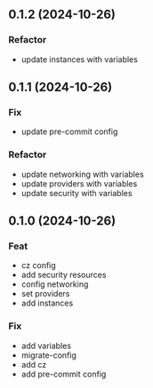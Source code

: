 ## 0.1.2 (2024-10-26)

### Refactor

- update instances with variables

## 0.1.1 (2024-10-26)

### Fix

- update pre-commit config

### Refactor

- update networking with variables
- update providers with variables
- update security with variables

## 0.1.0 (2024-10-26)

### Feat

- cz config
- add security resources
- config networking
- set providers
- add instances

### Fix

- add variables
- migrate-config
- add cz
- add pre-commit config
